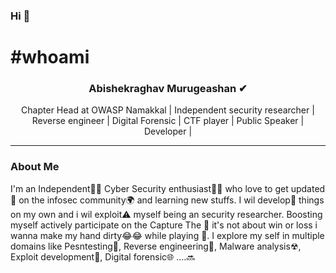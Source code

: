 ### Hi 👋

#  #whoami
<center>
<h3> Abishekraghav Murugeashan ✔</h3>
Chapter Head at OWASP Namakkal | Independent security researcher | Reverse engineer | Digital Forensic | CTF player | Public Speaker | Developer |
</center>
<hr>

### About Me
I'm an Independent🚶‍♂️ Cyber Security enthusiast👨‍💻  who love to get updated 📢 on the infosec community🌍 and learning new stuffs. I wil develop💭 things on my own and i wil exploit⚠ myself being an security researcher. Boosting myself actively participate on the Capture The 🏁 it's not about win or loss i wanna make my hand dirty😂😂 while playing 🔞. I explore my self in multiple domains like Pesntesting📌, Reverse engineering🔁, Malware analysis☢, Exploit development🔰, Digital forensic🌐 ....🔜

